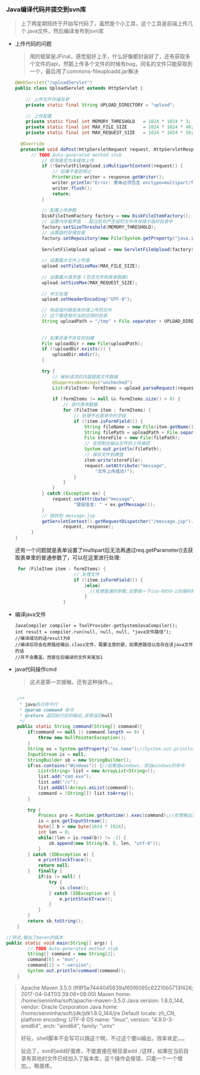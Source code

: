 ### Java编译代码并提交到svn库

> 上了两星期班终于开始写代码了，虽然是个小工具，这个工具是前端上传几个.java文件，然后编译发布到svn库



- 上传代码的问题

  > 用的框架是JFinal，感觉挺好上手，什么好像都封装好了，还有获取多个文件的api，然鹅上传多个文件的时候有bug，同名的文件只能获取到一个，最后用了commons-fileuploadd.jar解决

  ```java
  @WebServlet("/uploadServlet")
  public class UploadServlet extends HttpServlet {
  	
      // 上传文件存储目录
      private static final String UPLOAD_DIRECTORY = "upload";
   
      // 上传配置
      private static final int MEMORY_THRESHOLD   = 1024 * 1024 * 3;  // 3MB
      private static final int MAX_FILE_SIZE      = 1024 * 1024 * 40; // 40MB
      private static final int MAX_REQUEST_SIZE   = 1024 * 1024 * 50; // 50MB
      
  	@Override
  	protected void doPost(HttpServletRequest request, HttpServletResponse response) throws ServletException, IOException {
  		// TODO Auto-generated method stub
  			// 检测是否为多媒体上传
  			if (!ServletFileUpload.isMultipartContent(request)) {
  			    // 如果不是则停止
  			    PrintWriter writer = response.getWriter();
  			    writer.println("Error: 表单必须包含 enctype=multipart/form-data");
  			    writer.flush();
  			    return;
  			}
  	 
  	        // 配置上传参数
  	        DiskFileItemFactory factory = new DiskFileItemFactory();
  	        // 设置内存临界值 - 超过后将产生临时文件并存储于临时目录中
  	        factory.setSizeThreshold(MEMORY_THRESHOLD);
  	        // 设置临时存储目录
  	        factory.setRepository(new File(System.getProperty("java.io.tmpdir")));
  	 
  	        ServletFileUpload upload = new ServletFileUpload(factory);
  	         
  	        // 设置最大文件上传值
  	        upload.setFileSizeMax(MAX_FILE_SIZE);
  	         
  	        // 设置最大请求值 (包含文件和表单数据)
  	        upload.setSizeMax(MAX_REQUEST_SIZE);
  	        
  	        // 中文处理
  	        upload.setHeaderEncoding("UTF-8"); 

  	        // 构造临时路径来存储上传的文件
  	        // 这个路径相对当前应用的目录
  	        String uploadPath = "/tmp" + File.separator + UPLOAD_DIRECTORY;
  	       
  	         
  	        // 如果目录不存在则创建
  	        File uploadDir = new File(uploadPath);
  	        if (!uploadDir.exists()) {
  	            uploadDir.mkdir();
  	        }
  	 
  	        try {
  	            // 解析请求的内容提取文件数据
  	            @SuppressWarnings("unchecked")
  	            List<FileItem> formItems = upload.parseRequest(request);
  	 
  	            if (formItems != null && formItems.size() > 0) {
  	                // 迭代表单数据
  	                for (FileItem item : formItems) {
  	                    // 处理不在表单中的字段
  	                    if (!item.isFormField()) {
  	                        String fileName = new File(item.getName()).getName();
  	                        String filePath = uploadPath + File.separator + fileName;
  	                        File storeFile = new File(filePath);
  	                        // 在控制台输出文件的上传路径
  	                        System.out.println(filePath);
  	                        // 保存文件到硬盘
  	                        item.write(storeFile);
  	                        request.setAttribute("message",
  	                            "文件上传成功!");
  	                    }
  	                }
  	            }
  	        } catch (Exception ex) {
  	            request.setAttribute("message",
  	                    "错误信息: " + ex.getMessage());
  	        }
  	        // 跳转到 message.jsp
  	        getServletContext().getRequestDispatcher("/message.jsp").forward(
  	                request, response);
  	    }	
  }
  ```

  还有一个问题就是表单设置了multipart后无法再通过req.getParameter()去获取表单里的普通参数了，可以在这里进行处理:

  ```java
   for (FileItem item : formItems) {
  	                    // 处理文件
  	                    if (!item.isFormField()) {
  	                       	}else{
                              //处理普通的参数,还要做一下iso-8859-1的编码转换
  	                        }
  	                }
  ```



- 编译java文件

  ```
  JavaCompiler compiler = ToolProvider.getSystemJavaCompiler();
  int result = compiler.run(null, null, null, "java文件路径");
  //编译成功的话result为0
  //编译后将会在原路经输出.class文件，需要注意的是，如果原路径以及存在该java文件的话
  //并不会覆盖，而是在后编译的文件末尾加1
  ```



- java代码操作cmd

  > 这点是第一次接触，还有这种操作。。

```java
	
	/**
	 * java执行命令行
	 * @param command 命令
	 * @return 返回执行后的输出,异常返回null
	 */
	public static String command(String[] command){
		if(command == null || command.length == 0) {
			throw new NullPointerException();
		}
		String os = System.getProperty("os.name");//System.out.println(Charset.defaultCharset());可以获取系统默认编码
		InputStream is = null;		
		StringBuilder sb = new StringBuilder();
		if(os.contains("Windows")) {//如果是windows，添加windows的命令
			List<String> list = new ArrayList<String>();
			list.add("cmd.exe");
			list.add("/c");
			list.addAll(Arrays.asList(command));
			command = (String[]) list.toArray();
		}
		
		try {
			Process pro = Runtime.getRuntime().exec(command);//处理输出流即可
			is = pro.getInputStream();   
			byte[] b = new byte[1024 * 1024];
			int len = 0;
			while((len = is.read(b)) != -1) {
				sb.append(new String(b, 0, len, "utf-8"));
			}
		} catch (IOException e) {
			e.printStackTrace();
			return null;
		}	finally {
			if(is != null) {
				try {
					is.close();
				} catch (IOException e) {
					e.printStackTrace();
				}
			}
		}
		return sb.toString();
	}

//测试,输出了maven的版本
public static void main(String[] args) {
		// TODO Auto-generated method stub
		String[] command = new String[2];
		command[0] = "mvn";
		command[1] = "-version";
		System.out.println(command(command));
	}
```

> Apache Maven 3.5.0 (ff8f5e7444045639af65f6095c62210b5713f426; 2017-04-04T03:39:06+08:00)
> Maven home: /home/senninha/soft/apache-maven-3.5.0
> Java version: 1.8.0_144, vendor: Oracle Corporation
> Java home: /home/senninha/soft/jdk/jdk1.8.0_144/jre
> Default locale: zh_CN, platform encoding: UTF-8
> OS name: "linux", version: "4.9.0-3-amd64", arch: "amd64", family: "unix"
>
> 好玩，shell脚本不会写可以搞这个啊，不过这个要io输出，效率肯定。。。
>
> 扯远了，svn的add好蛋疼，不能直接在根目录add ./这样，如果在当前目录有其他的文件已经加入了版本库，这个操作会报错，只能一个一个增加。。略蛋疼。